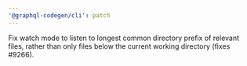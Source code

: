 ```yaml
---
'@graphql-codegen/cli': patch
---
```


Fix watch mode to listen to longest common directory prefix of relevant files, rather than only files below the current working directory (fixes #9266).
